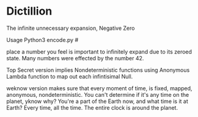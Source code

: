 # Dictillion
The infinite unnecessary expansion, Negative Zero


Usage Python3 encode.py #

place a number you feel is important to infinitely expand due to its zeroed state. Many numbers were effected by the number 42.

Top Secret version implies Nondeterministic functions using Anonymous Lambda function to map out each infintisimal Null.

weknow version makes sure that every moment of time, is fixed, mapped, anonymous, nondeterministic. You can't determine if it's any time on the planet, yknow why? You're a part of the Earth now, and what time is it at Earth? Every time, all the time. The entire clock is around the planet.
